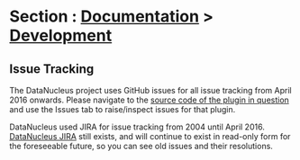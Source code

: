 <head><title>Issues</title></head>

# Section : [Documentation](../index.html) > [Development](index.html)


## Issue Tracking

The DataNucleus project uses GitHub issues for all issue tracking from April 2016 onwards.
Please navigate to the [source code of the plugin in question](sourcecode.html) and use the Issues tab to raise/inspect issues for that plugin.

DataNucleus used JIRA for issue tracking from 2004 until April 2016.
[DataNucleus JIRA](http://issues.datanucleus.org) still exists, and will continue to exist in read-only form for the foreseeable future, so you can see old issues and their resolutions.
